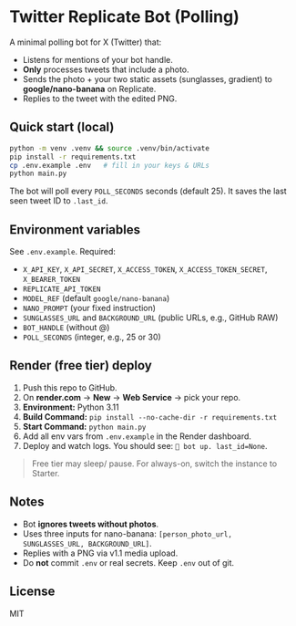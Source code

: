 # Twitter Replicate Bot (Polling)

A minimal polling bot for X (Twitter) that:
- Listens for mentions of your bot handle.
- **Only** processes tweets that include a photo.
- Sends the photo + your two static assets (sunglasses, gradient) to **google/nano-banana** on Replicate.
- Replies to the tweet with the edited PNG.

## Quick start (local)

```bash
python -m venv .venv && source .venv/bin/activate
pip install -r requirements.txt
cp .env.example .env   # fill in your keys & URLs
python main.py
```

The bot will poll every `POLL_SECONDS` seconds (default 25). It saves the last seen tweet ID to `.last_id`.

## Environment variables

See `.env.example`. Required:

- `X_API_KEY`, `X_API_SECRET`, `X_ACCESS_TOKEN`, `X_ACCESS_TOKEN_SECRET`, `X_BEARER_TOKEN`
- `REPLICATE_API_TOKEN`
- `MODEL_REF` (default `google/nano-banana`)
- `NANO_PROMPT` (your fixed instruction)
- `SUNGLASSES_URL` and `BACKGROUND_URL` (public URLs, e.g., GitHub RAW)
- `BOT_HANDLE` (without @)
- `POLL_SECONDS` (integer, e.g., 25 or 30)

## Render (free tier) deploy

1. Push this repo to GitHub.
2. On **render.com** → **New** → **Web Service** → pick your repo.
3. **Environment:** Python 3.11
4. **Build Command:** `pip install --no-cache-dir -r requirements.txt`
5. **Start Command:** `python main.py`
6. Add all env vars from `.env.example` in the Render dashboard.
7. Deploy and watch logs. You should see: `🚀 bot up. last_id=None`.

> Free tier may sleep/ pause. For always-on, switch the instance to Starter.

## Notes
- Bot **ignores tweets without photos**.
- Uses three inputs for nano-banana: `[person_photo_url, SUNGLASSES_URL, BACKGROUND_URL]`.
- Replies with a PNG via v1.1 media upload.
- Do **not** commit `.env` or real secrets. Keep `.env` out of git.

## License
MIT